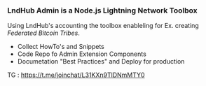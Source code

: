 <!-- ### Hi there 👋 -->

### LndHub Admin is a Node.js Lightning Network Toolbox
Using LndHub's accounting the toolbox enableling for Ex. creating _Federated Bitcoin Tribes_.

- Collect HowTo's and Snippets 
- Code Repo fo Admin Extension Components
- Documetation "Best Practices" and Deploy for production

TG : https://t.me/joinchat/L31KXn9TlDNmMTY0



<!--
**lndhub-admin/lndhub-admin** is a ✨ _special_ ✨ repository because its `README.md` (this file) appears on your GitHub profile.

Here are some ideas to get you started:

- 🔭 I’m currently working on ...
- 🌱 I’m currently learning ...
- 👯 I’m looking to collaborate on ...
- 🤔 I’m looking for help with ...
- 💬 Ask me about ...
- 📫 How to reach me: ...
- 😄 Pronouns: ...
- ⚡ Fun fact: ...
-->
